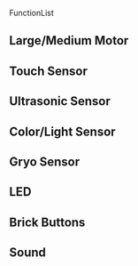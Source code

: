 FunctionList

Large/Medium Motor
--------------

Touch Sensor
--------------

Ultrasonic Sensor
--------------

Color/Light Sensor
--------------

Gryo Sensor
--------------

LED
--------------

Brick Buttons
--------------

Sound
--------------
